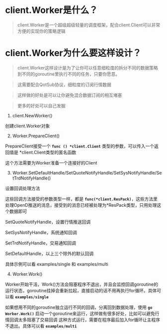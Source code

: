 # client.Worker是什么？

> client.Worker是一个超级超级轻量的调度框架，配合client.Client可以非常方便的实现你的策略逻辑

# client.Worker为什么要这样设计？

> client.Worker这样设计是为了让你可以任意细粒度的拆分不同的数据策略到不同的goroutine里执行不同的任务，只要你愿意。

> 这需要配合QotSub协议，细粒度的订阅行情数据

> 这样做的好处是可以让你避免混合数据订阅的相互堵塞

> 更多的好处可以自己发掘

1. client.NewWorker()

创建client.Worker对象

2. Worker.PrepareClient()

PrepareClient接受一个 **`func () *client.Client`** 类型的参数，可以传入一个返回值是 *client.Client类型的匿名函数

这个方法需要为Worker准备一个连接好的Client

3. Worker.SetDefaultHandle/SetQuoteNotifyHandle/SetSysNotifyHandle/SetTrdNotifyHandle()

设置回调处理方法

这些回调方法接受的参数类型一样，都是 **`func(*client.ResPack)`**，这些方法里处理OpenD推送的消息，接受到的消息已经被处理为*ResPack类型，只用处理这个数据即可

SetQuoteNotifyHandle，设置行情推送回调

SetSysNotifyHandle，系统通知回调

SetTrdNotifyHandle，交易通知回调

SetDefaultHandle，以上三个除外的默认回调

具体示例可以看 examples/single 和 examples/multi

4. Worker.Work()

Worker开始干活，Work()方法会阻塞程序不退出，并且会监控回调goroutine的运行状态，goroutine挂掉会重新拉起，直接启动的话不用再执行for循环。具体可以看 **`examples/single`**

如果想用不同的goroutine独立运行不同的回调，分离回到数据处理，使用 **`go Worker.Work()`** 启动一个goroutine来运行，这样做有很多好处，比如可以避免行情回调太多阻塞了交易回调
这种方式运行，需要在程序最后加入for循环让主程序不退出。具体可以看 **`examples/multi`**
